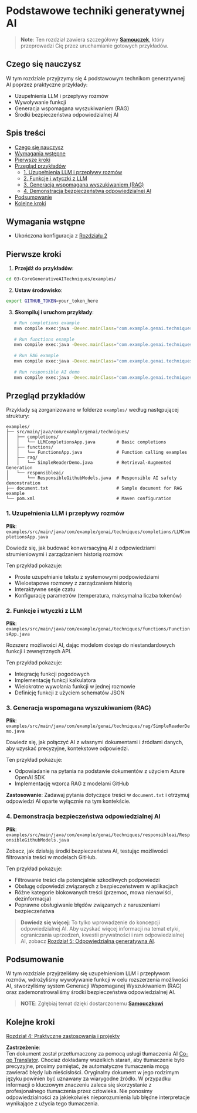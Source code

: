 <!--
CO_OP_TRANSLATOR_METADATA:
{
  "original_hash": "0a27b17f64f598a80b72d93b98b7ed04",
  "translation_date": "2025-07-21T16:03:19+00:00",
  "source_file": "03-CoreGenerativeAITechniques/README.md",
  "language_code": "pl"
}
-->
# Podstawowe techniki generatywnej AI

>**Note**: Ten rozdział zawiera szczegółowy [**Samouczek**](./TUTORIAL.md), który przeprowadzi Cię przez uruchamianie gotowych przykładów.

## Czego się nauczysz
W tym rozdziale przyjrzymy się 4 podstawowym technikom generatywnej AI poprzez praktyczne przykłady:
- Uzupełnienia LLM i przepływy rozmów
- Wywoływanie funkcji
- Generacja wspomagana wyszukiwaniem (RAG)
- Środki bezpieczeństwa odpowiedzialnej AI

## Spis treści

- [Czego się nauczysz](../../../03-CoreGenerativeAITechniques)
- [Wymagania wstępne](../../../03-CoreGenerativeAITechniques)
- [Pierwsze kroki](../../../03-CoreGenerativeAITechniques)
- [Przegląd przykładów](../../../03-CoreGenerativeAITechniques)
  - [1. Uzupełnienia LLM i przepływy rozmów](../../../03-CoreGenerativeAITechniques)
  - [2. Funkcje i wtyczki z LLM](../../../03-CoreGenerativeAITechniques)
  - [3. Generacja wspomagana wyszukiwaniem (RAG)](../../../03-CoreGenerativeAITechniques)
  - [4. Demonstracja bezpieczeństwa odpowiedzialnej AI](../../../03-CoreGenerativeAITechniques)
- [Podsumowanie](../../../03-CoreGenerativeAITechniques)
- [Kolejne kroki](../../../03-CoreGenerativeAITechniques)

## Wymagania wstępne

- Ukończona konfiguracja z [Rozdziału 2](../../../02-SetupDevEnvironment)

## Pierwsze kroki

1. **Przejdź do przykładów**:  
```bash
cd 03-CoreGenerativeAITechniques/examples/
```  
2. **Ustaw środowisko**:  
```bash
export GITHUB_TOKEN=your_token_here
```  
3. **Skompiluj i uruchom przykłady**:  
```bash
   # Run completions example
   mvn compile exec:java -Dexec.mainClass="com.example.genai.techniques.completions.LLMCompletionsApp"
   
   # Run functions example  
   mvn compile exec:java -Dexec.mainClass="com.example.genai.techniques.functions.FunctionsApp"
   
   # Run RAG example
   mvn compile exec:java -Dexec.mainClass="com.example.genai.techniques.rag.SimpleReaderDemo"
   
   # Run responsible AI demo
   mvn compile exec:java -Dexec.mainClass="com.example.genai.techniques.responsibleai.ResponsibleGithubModels"
   ```  

## Przegląd przykładów

Przykłady są zorganizowane w folderze `examples/` według następującej struktury:

```
examples/
├── src/main/java/com/example/genai/techniques/
│   ├── completions/
│   │   └── LLMCompletionsApp.java        # Basic completions 
│   ├── functions/
│   │   └── FunctionsApp.java             # Function calling examples
│   ├── rag/
│   │   └── SimpleReaderDemo.java         # Retrieval-Augmented Generation
│   └── responsibleai/
│       └── ResponsibleGithubModels.java  # Responsible AI safety demonstration
├── document.txt                          # Sample document for RAG example
└── pom.xml                               # Maven configuration
```

### 1. Uzupełnienia LLM i przepływy rozmów
**Plik**: `examples/src/main/java/com/example/genai/techniques/completions/LLMCompletionsApp.java`

Dowiedz się, jak budować konwersacyjną AI z odpowiedziami strumieniowymi i zarządzaniem historią rozmów.

Ten przykład pokazuje:
- Proste uzupełnianie tekstu z systemowymi podpowiedziami
- Wieloetapowe rozmowy z zarządzaniem historią
- Interaktywne sesje czatu
- Konfigurację parametrów (temperatura, maksymalna liczba tokenów)

### 2. Funkcje i wtyczki z LLM
**Plik**: `examples/src/main/java/com/example/genai/techniques/functions/FunctionsApp.java`

Rozszerz możliwości AI, dając modelom dostęp do niestandardowych funkcji i zewnętrznych API.

Ten przykład pokazuje:
- Integrację funkcji pogodowych
- Implementację funkcji kalkulatora  
- Wielokrotne wywołania funkcji w jednej rozmowie
- Definicję funkcji z użyciem schematów JSON

### 3. Generacja wspomagana wyszukiwaniem (RAG)
**Plik**: `examples/src/main/java/com/example/genai/techniques/rag/SimpleReaderDemo.java`

Dowiedz się, jak połączyć AI z własnymi dokumentami i źródłami danych, aby uzyskać precyzyjne, kontekstowe odpowiedzi.

Ten przykład pokazuje:
- Odpowiadanie na pytania na podstawie dokumentów z użyciem Azure OpenAI SDK
- Implementację wzorca RAG z modelami GitHub

**Zastosowanie**: Zadawaj pytania dotyczące treści w `document.txt` i otrzymuj odpowiedzi AI oparte wyłącznie na tym kontekście.

### 4. Demonstracja bezpieczeństwa odpowiedzialnej AI
**Plik**: `examples/src/main/java/com/example/genai/techniques/responsibleai/ResponsibleGithubModels.java`

Zobacz, jak działają środki bezpieczeństwa AI, testując możliwości filtrowania treści w modelach GitHub.

Ten przykład pokazuje:
- Filtrowanie treści dla potencjalnie szkodliwych podpowiedzi
- Obsługę odpowiedzi związanych z bezpieczeństwem w aplikacjach
- Różne kategorie blokowanych treści (przemoc, mowa nienawiści, dezinformacja)
- Poprawne obsługiwanie błędów związanych z naruszeniami bezpieczeństwa

> **Dowiedz się więcej**: To tylko wprowadzenie do koncepcji odpowiedzialnej AI. Aby uzyskać więcej informacji na temat etyki, ograniczania uprzedzeń, kwestii prywatności i ram odpowiedzialnej AI, zobacz [Rozdział 5: Odpowiedzialna generatywna AI](../05-ResponsibleGenAI/README.md).

## Podsumowanie

W tym rozdziale przyjrzeliśmy się uzupełnieniom LLM i przepływom rozmów, wdrożyliśmy wywoływanie funkcji w celu rozszerzenia możliwości AI, stworzyliśmy system Generacji Wspomaganej Wyszukiwaniem (RAG) oraz zademonstrowaliśmy środki bezpieczeństwa odpowiedzialnej AI.

> **NOTE**: Zgłębiaj temat dzięki dostarczonemu [**Samouczkowi**](./TUTORIAL.md)

## Kolejne kroki

[Rozdział 4: Praktyczne zastosowania i projekty](../04-PracticalSamples/README.md)

**Zastrzeżenie**:  
Ten dokument został przetłumaczony za pomocą usługi tłumaczenia AI [Co-op Translator](https://github.com/Azure/co-op-translator). Chociaż dokładamy wszelkich starań, aby tłumaczenie było precyzyjne, prosimy pamiętać, że automatyczne tłumaczenia mogą zawierać błędy lub nieścisłości. Oryginalny dokument w jego rodzimym języku powinien być uznawany za wiarygodne źródło. W przypadku informacji o kluczowym znaczeniu zaleca się skorzystanie z profesjonalnego tłumaczenia przez człowieka. Nie ponosimy odpowiedzialności za jakiekolwiek nieporozumienia lub błędne interpretacje wynikające z użycia tego tłumaczenia.